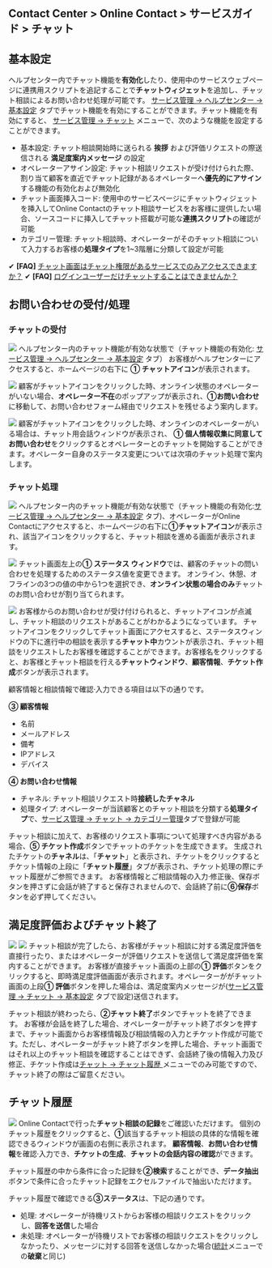 ## Contact Center > Online Contact > サービスガイド > チャット


## 基本設定
ヘルプセンター内でチャット機能を**有効化**したり、使用中のサービスウェブページに連携用スクリプトを追記することで**チャットウィジェット**を追加し、チャット相談によるお問い合わせ処理が可能です。
[サービス管理 → ヘルプセンター → 基本設定](https://docs.toast.com/ja/Contact%20Center/ja/online-contact-guide-service-management/#_37) タブでチャット機能を有効にすることができます。チャット機能を有効にすると、 [サービス管理 → チャット](https://docs.toast.com/ja/Contact%20Center/ja/online-contact-guide-service-management/#_3) メニューで、次のような機能を設定することができます。

-	基本設定: チャット相談開始時に送られる **挨拶** および評価リクエストの際送信される **満足度案内メッセージ** の設定
-	オペレーターアサイン設定: チャット相談リクエストが受け付けられた際、割り当て顧客を直近でチャット記録があるオペレーターへ**優先的にアサイン**する機能の有効化および無効化
-	チャット画面挿入コード: 使用中のサービスページにチャットウィジェットを挿入してOnline Contactのチャット相談サービスをお客様に提供したい場合、ソースコードに挿入してチャット搭載が可能な**連携スクリプト**の確認が可能 
-	カテゴリー管理: チャット相談時、オペレーターがそのチャット相談について入力するお客様の**処理タイプ**を1~3階層に分類して設定が可能

✔ **\[FAQ]** [チャット画面はチャット権限があるサービスでのみアクセスできますか？](https://nhn-contact.oc.toast.com/ocjp/hc/article/115/)
✔ **\[FAQ]** [ログインユーザーだけチャットすることはできませんか？](https://nhn-contact.oc.toast.com/ocjp/hc/article/90/)

## お問い合わせの受付/処理
### チャットの受付
![](http://static.toastoven.net/prod_contact_center/ja/5.2-(1)_ja.png)
ヘルプセンター内のチャット機能が有効な状態で（チャット機能の有効化: [サービス管理 → ヘルプセンター → 基本設定](https://docs.toast.com/ja/Contact%20Center/ja/online-contact-guide-service-management/#_37) タブ） お客様がヘルプセンターにアクセスすると、ホームページの右下に **① チャットアイコン**が表示されます。


![](http://static.toastoven.net/prod_contact_center/ja/5.2-(2)_ja.png)
顧客がチャットアイコンをクリックした時、オンライン状態のオペレーターがいない場合、**オペレーター不在**のポップアップが表示され、**①お問い合わせ**に移動して、お問い合わせフォーム経由でリクエストを残せるよう案内します。


![](http://static.toastoven.net/prod_contact_center/ja/5.2-(3)_ja.png)
顧客がチャットアイコンをクリックした時、オンラインのオペレーターがいる場合は、チャット用会話ウィンドウが表示され、 **① 個人情報収集に同意してお問い合わせ**をクリックするとオペレーターとのチャットを開始することができます。オペレーター自身のステータス変更については次項のチャット処理で案内します。


### チャット処理
![](http://static.toastoven.net/prod_contact_center/ja/5.2-(4)_ja.png)
ヘルプセンター内のチャット機能が有効な状態で（チャット機能の有効化:[サービス管理 → ヘルプセンター → 基本設定](https://docs.toast.com/ja/Contact%20Center/ja/online-contact-guide-service-management/#_37) タブ)、オペレーターがOnline Contactにアクセスすると、ホームページの右下に**①チャットアイコン**が表示され、該当アイコンをクリックすると、チャット相談を進める画面が表示されます。


![](http://static.toastoven.net/prod_contact_center/ja/5.2-(5)_ja.png)
チャット画面左上の**① ステータス ウィンドウ**では、顧客のチャットの問い合わせを処理するためのステータス値を変更できます。 オンライン、休憩、オフラインの3つの値の中から1つを選択でき、**オンライン状態の場合のみ**チャットのお問い合わせが割り当てられます。

![](http://static.toastoven.net/prod_contact_center/ja/5.2-(6)_ja.gif)
お客様からのお問い合わせが受け付けられると、チャットアイコンが点滅し、チャット相談のリクエストがあることがわかるようになっています。 チャットアイコンをクリックしてチャット画面にアクセスすると、ステータスウィンドウの下に進行中の相談を表示する**チャット中**カウントが表示され、チャット相談をリクエストしたお客様を確認することができます。お客様名をクリックすると、お客様とチャット相談を行える**チャットウィンドウ**、**顧客情報**、**チケット作成**ボタンが表示されます。

顧客情報と相談情報で確認·入力できる項目は以下の通りです。

**③ 顧客情報**

-	名前
-	メールアドレス     
-	備考
-	IPアドレス
-	デバイス

**④ お問い合わせ情報**

-	チャネル: チャット相談リクエスト時**接続したチャネル**
-	処理タイプ: オペレーターが当該顧客とのチャット相談を分類する**処理タイプ**で、[サービス管理 → チャット → カテゴリー管理](https://docs.toast.com/ja/Contact%20Center/ja/online-contact-guide-service-management#_7)タブで登録が可能

チャット相談に加えて、お客様のリクエスト事項について処理すべき内容がある場合、**⑤ チケット作成**ボタンでチャットのチケットを生成できます。 生成されたチケットの**チャネル**は、「**チャット**」と表示され、チケットをクリックするとチケット情報の上段に「**チャット履歴**」タブが表示され、チケット処理の際にチャット履歴がご参照できます。
お客様情報とご相談情報の入力·修正後、保存ボタンを押さずに会話が終了すると保存されませんので、会話終了前に**⑥保存**ボタンを必ず押してください。


## 満足度評価およびチャット終了
![](http://static.toastoven.net/prod_contact_center/ja/5.3-(1)_ja.png)
![](http://static.toastoven.net/prod_contact_center/ja/5.3-(2)_ja.png)
チャット相談が完了したら、お客様がチャット相談に対する満足度評価を直接行ったり、またはオペレーターが評価リクエストを送信して満足度評価を案内することができます。 お客様が直接チャット画面の上部の**① 評価**ボタンをクリックすると、即時満足度評価画面が表示されます。オペレーターががチャット画面の上段**① 評価**ボタンを押した場合は、満足度案内メッセージが([サービス管理 → チャット → 基本設定](https://docs.toast.com/ja/Contact%20Center/ja/online-contact-guide-service-management#_4) タブで設定)送信されます。

チャット相談が終わったら、**②チャット終了**ボタンでチャットを終了できます。 お客様が会話を終了した場合、オペレーターがチャット終了ボタンを押すまで、チャット画面からお客様情報及び相談情報の入力とチケット作成が可能です。ただし、オペレーターがチャット終了ボタンを押した場合、チャット画面ではそれ以上のチャット相談を確認することはできず、会話終了後の情報入力及び修正、チケット作成は[チャット → チャット履歴 ](https://docs.toast.com/ja/Contact%20Center/ja/online-contact-guide-chat#_6)メニューでのみ可能ですので、チャット終了の際はご留意ください。


## チャット履歴
![](http://static.toastoven.net/prod_contact_center/ja/5.4-(1)_ja.png)
Online Contactで行った**チャット相談の記録**をご確認いただけます。 個別のチャット履歴をクリックすると、**①**該当するチャット相談の具体的な情報を確認できるウィンドウが画面の右側に表示されます。 **顧客情報**、**お問い合わせ情報**を確認·入力でき、**チケットの生成**、**チャットの会話内容の確認**ができます。

チャット履歴の中から条件に合った記録を**②検索**することができ、**データ抽出**ボタンで条件に合ったチャット記録をエクセルファイルで抽出いただけます。

チャット履歴で確認できる**③ステータス**は、下記の通りです。

-	処理: オペレーターが待機リストからお客様の相談リクエストをクリックし、**回答を送信**した場合
-	未処理: オペレーターが待機リストでお客様の相談リクエストをクリックしなかったり、メッセージに対する回答を送信しなかった場合([統計](https://docs.toast.com/ja/Contact%20Center/ja/online-contact-guide-report/)メニューでの**破棄**と同じ)
